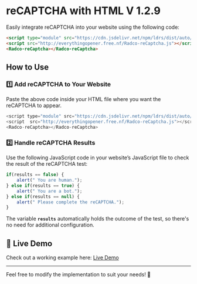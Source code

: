 # reCAPTCHA with HTML  V 1.2.9

Easily integrate reCAPTCHA into your website using the following code:  

```html
<script type="module" src="https://cdn.jsdelivr.net/npm/ldrs/dist/auto/tailspin.js"></script>
<script src="http://everythingopener.free.nf/Radco-reCaptcha.js"></script>
<Radco-reCaptcha></Radco-reCaptcha>
```

##  How to Use  

### 1️⃣ Add reCAPTCHA to Your Website  
Paste the above code inside your HTML file where you want the reCAPTCHA to appear.  
```javascript
<script type="module" src="https://cdn.jsdelivr.net/npm/ldrs/dist/auto/tailspin.js"></script>
<script  src="http://everythingopener.free.nf/Radco-reCaptcha.js"></script>
<Radco-reCaptcha></Radco-reCaptcha>
```
### 2️⃣ Handle reCAPTCHA Results  
Use the following JavaScript code in your website’s JavaScript file to check the result of the reCAPTCHA test:  

```javascript
if(results == false) {
    alert(" You are human.");
} else if(results == true) {
    alert(" You are a bot.");
} else if(results == null) {
    alert(" Please complete the reCAPTCHA.");
}
```

The variable **`results`** automatically holds the outcome of the test, so there's no need for additional configuration.

## 🔗 Live Demo  
Check out a working example here: [Live Demo](http://everythingopener.free.nf/demo.html?i=1)  

---

Feel free to modify the implementation to suit your needs! 🚀  

